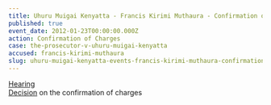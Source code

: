 ```yaml
---
title: Uhuru Muigai Kenyatta - Francis Kirimi Muthaura - Confirmation of Charges
published: true
event_date: 2012-01-23T00:00:00.000Z
action: Confirmation of Charges
case: the-prosecutor-v-uhuru-muigai-kenyatta
accused: francis-kirimi-muthaura
slug: uhuru-muigai-kenyatta-events-francis-kirimi-muthaura-confirmation-of-charges
---
```



[Hearing](https://youtu.be/jnyc7x9a3jI)
<br>[Decision](https://www.icc-cpi.int/iccdocs/doc/doc1314543.pdf) on the confirmation of charges